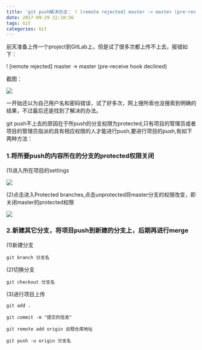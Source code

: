 ```yaml
---
title: 'git push解决办法： ! [remote rejected] master -> master (pre-receive hook declined)'
date: 2017-09-29 22:10:56
tags: Git
categories: Git 
---
```

前天准备上传一个project到GitLab上，但是试了很多次都上传不上去，报错如下：

 ! [remote rejected] master -> master (pre-receive hook declined)

截图：

 ![](http://i.imgur.com/YCD9tA2.png)

一开始还以为自己用户名和密码错误，试了好多次，网上搜所索也没搜索到明确的结果，不过最后还是找到了解决的办法。

git push不上去的原因在于所push的分支权限为protected,只有项目的管理员或者项目的管理员指派的具有相应权限的人才能进行push,要进行项目的push,有如下两种方法：

### 1.将所要push的内容所在的分支的protected权限关闭


(1)进入所在项目的settings

![](http://i.imgur.com/F8Lgf37.png)

(2)点击进入Protected branches,点击unprotected将master分支的权限改变，即关闭master的protected权限

![](http://i.imgur.com/aLQQpJn.png)


### 2.新建其它分支，将项目push到新建的分支上，后期再进行merge

(1)新建分支

    git branch 分支名

(2)切换分支

    git checkout 分支名

(3)进行项目上传

    git add .
   
    git commit -m "提交的信息"

    git remote add origin 远程仓库地址

    git push -u origin 分支名